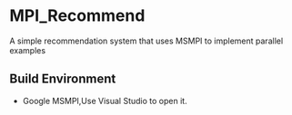 # MPI_Recommend
A simple recommendation system that uses MSMPI to implement parallel examples
## Build Environment
- Google MSMPI,Use Visual Studio to open it.
